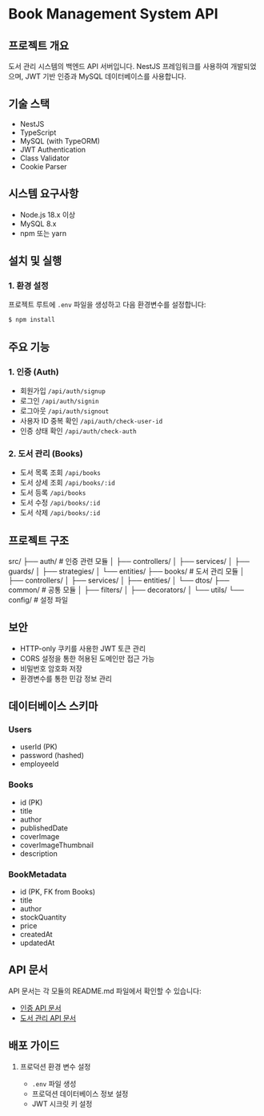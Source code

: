 # Book Management System API

## 프로젝트 개요

도서 관리 시스템의 백엔드 API 서버입니다. NestJS 프레임워크를 사용하여 개발되었으며, JWT 기반 인증과 MySQL 데이터베이스를 사용합니다.

## 기술 스택

- NestJS
- TypeScript
- MySQL (with TypeORM)
- JWT Authentication
- Class Validator
- Cookie Parser

## 시스템 요구사항

- Node.js 18.x 이상
- MySQL 8.x
- npm 또는 yarn

## 설치 및 실행

### 1. 환경 설정

프로젝트 루트에 `.env` 파일을 생성하고 다음 환경변수를 설정합니다:

```bash
$ npm install
```

## 주요 기능

### 1. 인증 (Auth)

- 회원가입 `/api/auth/signup`
- 로그인 `/api/auth/signin`
- 로그아웃 `/api/auth/signout`
- 사용자 ID 중복 확인 `/api/auth/check-user-id`
- 인증 상태 확인 `/api/auth/check-auth`

### 2. 도서 관리 (Books)

- 도서 목록 조회 `/api/books`
- 도서 상세 조회 `/api/books/:id`
- 도서 등록 `/api/books`
- 도서 수정 `/api/books/:id`
- 도서 삭제 `/api/books/:id`

## 프로젝트 구조
src/
├── auth/ # 인증 관련 모듈
│ ├── controllers/
│ ├── services/
│ ├── guards/
│ ├── strategies/
│ └── entities/
├── books/ # 도서 관리 모듈
│ ├── controllers/
│ ├── services/
│ ├── entities/
│ └── dtos/
├── common/ # 공통 모듈
│ ├── filters/
│ ├── decorators/
│ └── utils/
└── config/ # 설정 파일

## 보안

- HTTP-only 쿠키를 사용한 JWT 토큰 관리
- CORS 설정을 통한 허용된 도메인만 접근 가능
- 비밀번호 암호화 저장
- 환경변수를 통한 민감 정보 관리

## 데이터베이스 스키마

### Users

- userId (PK)
- password (hashed)
- employeeId

### Books

- id (PK)
- title
- author
- publishedDate
- coverImage
- coverImageThumbnail
- description

### BookMetadata

- id (PK, FK from Books)
- title
- author
- stockQuantity
- price
- createdAt
- updatedAt

## API 문서

API 문서는 각 모듈의 README.md 파일에서 확인할 수 있습니다:

- [인증 API 문서](src/auth/README.md)
- [도서 관리 API 문서](src/books/README.md)

## 배포 가이드

1. 프로덕션 환경 변수 설정

   - `.env` 파일 생성
   - 프로덕션 데이터베이스 정보 설정
   - JWT 시크릿 키 설정

